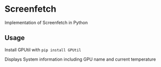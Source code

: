 # Screenfetch
Implementation of Screenfetch in Python


## Usage
Install GPUtil with `pip install GPUtil`

Displays System information including GPU name and current temperature
